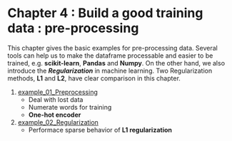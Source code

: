 # Chapter 4 : Build a good training data : pre-processing
This chapter gives the basic examples for pre-processing data. Several tools can help us to make the dataframe processable and easier to be trained, e.g. **scikit-learn**, **Pandas** and **Numpy**. On the other hand, we also introduce the ***Regularization*** in machine learning. Two Regularization methods, **L1** and **L2**, have clear comparison in this chapter.

1. [example_01_Preprocessing](example_01_Preprocessing.ipynb)
   - Deal with lost data
   - Numerate words for training
   - **One-hot encoder**
2. [example_02_Regularization](example_02_Regularization.ipynb)
   - Performace sparse behavior of **L1 regularization** 
